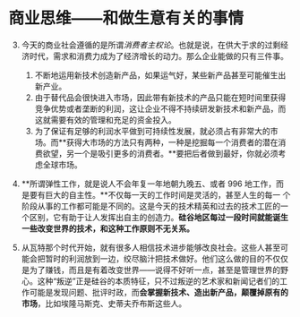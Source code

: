 # 商业思维——和做生意有关的事情



3. 今天的商业社会遵循的是所谓*消费者主权论*。也就是说，在供大于求的过剩经济时代，需求和消费力成为了经济增长的动力。那么企业能做的只有三件事。
   1. 不断地运用新技术创造新产品，如果运气好，某些新产品甚至可能催生出新产业。
   2. 由于替代品会很快进入市场，因此带有新技术的产品只能在短时间里获得竞争优势或者垄断的利润，这让企业不得不持续研发新技术和新产品，而这就需要有效的管理和充足的资金投入。
   3. 为了保证有足够的利润水平做到可持续性发展，就必须占有非常大的市场。而**获得大市场的方法只有两种，一种是挖掘每一个消费者的潜在消费欲望，另一个是吸引更多的消费者。**要把后者做到最好，你就必须考虑全球市场。

2. **所谓弹性工作，就是说人不会年复一年地朝九晚五、或者 996 地工作，而是要有巨大的自主性。**不仅每一天的工作时间是灵活的，甚至人生的每一 个阶段从事的工作都可能是不同的。这是今天的技术精英和过去的技术工匠的一个区别，它有助于让人发挥出自主的创造力。**硅谷地区每过一段时间就能诞生一些改变世界的技术，和这种工作原则不无关系。**

1. 从瓦特那个时代开始，就有很多人相信技术进步能够改良社会。这些人甚至可能会把暂时的利润放到一边，绞尽脑汁把技术做好。他们这么做的目的不仅仅是为了赚钱，而且是有着改变世界——说得不好听一点，甚至是管理世界的野心。这种“叛逆”正是硅谷的本质特征，只不过叛逆的艺术家和新闻记者们的工作可能是发现问题、批评时政，而**会掌握新技术、造出新产品，颠覆掉原有的市场**，比如埃隆马斯克、史蒂夫乔布斯这些人。